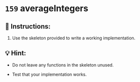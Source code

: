 # `159` averageIntegers

## 📝 Instructions:

1. Use the skeleton provided to write a working implementation.

## :bulb: Hint:

* Do not leave any functions in the skeleton unused.

* Test that your implementation works.